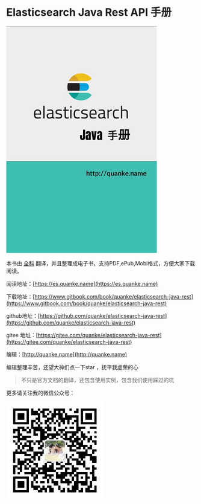 # Elasticsearch Java Rest API 手册

![](/assets/Cover_400_600.jpg)

本书由 [全科](http://quanke.name) 翻译，并且整理成电子书，支持PDF,ePub,Mobi格式，方便大家下载阅读。

阅读地址：[https://es.quanke.name](https://es.quanke.name)

下载地址：[https://www.gitbook.com/book/quanke/elasticsearch-java-rest](https://www.gitbook.com/book/quanke/elasticsearch-java-rest)

github地址：[https://github.com/quanke/elasticsearch-java-rest](https://github.com/quanke/elasticsearch-java-rest)

gitee 地址：[https://gitee.com/quanke/elasticsearch-java-rest](https://gitee.com/quanke/elasticsearch-java-rest) 

编辑：[http://quanke.name](http://quanke.name)

编辑整理辛苦，还望大神们点一下star ，抚平我虚荣的心

> 不只是官方文档的翻译，还包含使用实例，包含我们使用踩过的坑

更多请关注我的微信公众号：

![](/assets/qrcode_for_gh_26893aa0a4ea_258.jpg)

